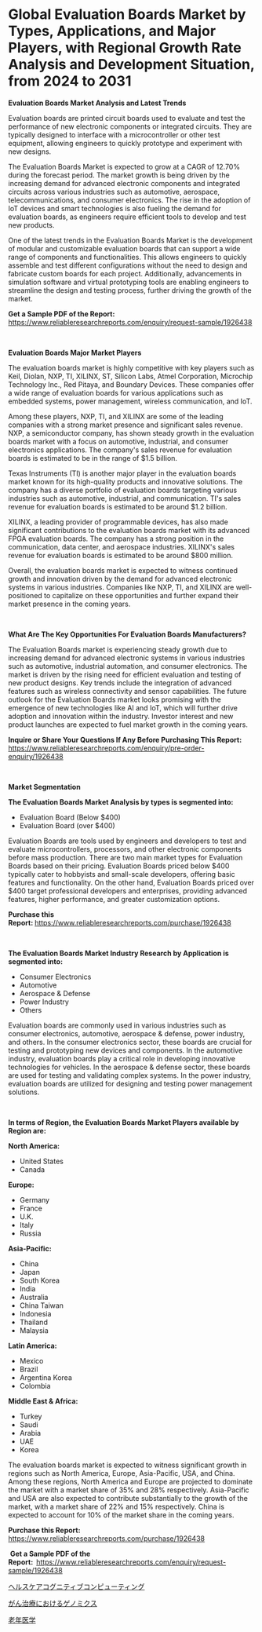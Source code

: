 <p><h1>Global Evaluation Boards Market by Types, Applications, and Major Players, with Regional Growth Rate Analysis and Development Situation, from 2024 to 2031</h1></p><p><strong>Evaluation Boards Market Analysis and Latest Trends</strong></p>
<p><p>Evaluation boards are printed circuit boards used to evaluate and test the performance of new electronic components or integrated circuits. They are typically designed to interface with a microcontroller or other test equipment, allowing engineers to quickly prototype and experiment with new designs.</p><p>The Evaluation Boards Market is expected to grow at a CAGR of 12.70% during the forecast period. The market growth is being driven by the increasing demand for advanced electronic components and integrated circuits across various industries such as automotive, aerospace, telecommunications, and consumer electronics. The rise in the adoption of IoT devices and smart technologies is also fueling the demand for evaluation boards, as engineers require efficient tools to develop and test new products.</p><p>One of the latest trends in the Evaluation Boards Market is the development of modular and customizable evaluation boards that can support a wide range of components and functionalities. This allows engineers to quickly assemble and test different configurations without the need to design and fabricate custom boards for each project. Additionally, advancements in simulation software and virtual prototyping tools are enabling engineers to streamline the design and testing process, further driving the growth of the market.</p></p>
<p><strong>Get a Sample PDF of the Report:&nbsp;</strong> <a href="https://www.reliableresearchreports.com/enquiry/request-sample/1926438">https://www.reliableresearchreports.com/enquiry/request-sample/1926438</a></p>
<p>&nbsp;</p>
<p><strong>Evaluation Boards Major Market Players</strong></p>
<p><p>The evaluation boards market is highly competitive with key players such as Keil, Diolan, NXP, TI, XILINX, ST, Silicon Labs, Atmel Corporation, Microchip Technology Inc., Red Pitaya, and Boundary Devices. These companies offer a wide range of evaluation boards for various applications such as embedded systems, power management, wireless communication, and IoT.</p><p>Among these players, NXP, TI, and XILINX are some of the leading companies with a strong market presence and significant sales revenue. NXP, a semiconductor company, has shown steady growth in the evaluation boards market with a focus on automotive, industrial, and consumer electronics applications. The company's sales revenue for evaluation boards is estimated to be in the range of $1.5 billion.</p><p>Texas Instruments (TI) is another major player in the evaluation boards market known for its high-quality products and innovative solutions. The company has a diverse portfolio of evaluation boards targeting various industries such as automotive, industrial, and communication. TI's sales revenue for evaluation boards is estimated to be around $1.2 billion.</p><p>XILINX, a leading provider of programmable devices, has also made significant contributions to the evaluation boards market with its advanced FPGA evaluation boards. The company has a strong position in the communication, data center, and aerospace industries. XILINX's sales revenue for evaluation boards is estimated to be around $800 million.</p><p>Overall, the evaluation boards market is expected to witness continued growth and innovation driven by the demand for advanced electronic systems in various industries. Companies like NXP, TI, and XILINX are well-positioned to capitalize on these opportunities and further expand their market presence in the coming years.</p></p>
<p>&nbsp;</p>
<p><strong>What Are The Key Opportunities For Evaluation Boards Manufacturers?</strong></p>
<p><p>The Evaluation Boards market is experiencing steady growth due to increasing demand for advanced electronic systems in various industries such as automotive, industrial automation, and consumer electronics. The market is driven by the rising need for efficient evaluation and testing of new product designs. Key trends include the integration of advanced features such as wireless connectivity and sensor capabilities. The future outlook for the Evaluation Boards market looks promising with the emergence of new technologies like AI and IoT, which will further drive adoption and innovation within the industry. Investor interest and new product launches are expected to fuel market growth in the coming years.</p></p>
<p><strong>Inquire or Share Your Questions If Any Before Purchasing This Report:</strong> <a href="https://www.reliableresearchreports.com/enquiry/pre-order-enquiry/1926438">https://www.reliableresearchreports.com/enquiry/pre-order-enquiry/1926438</a></p>
<p>&nbsp;</p>
<p><strong>Market Segmentation</strong></p>
<p><strong>The Evaluation Boards Market Analysis by types is segmented into:</strong></p>
<p><ul><li>Evaluation Board (Below $400)</li><li>Evaluation Board (over $400)</li></ul></p>
<p><p>Evaluation Boards are tools used by engineers and developers to test and evaluate microcontrollers, processors, and other electronic components before mass production. There are two main market types for Evaluation Boards based on their pricing. Evaluation Boards priced below $400 typically cater to hobbyists and small-scale developers, offering basic features and functionality. On the other hand, Evaluation Boards priced over $400 target professional developers and enterprises, providing advanced features, higher performance, and greater customization options.</p></p>
<p><strong>Purchase this Report:&nbsp;</strong><a href="https://www.reliableresearchreports.com/purchase/1926438">https://www.reliableresearchreports.com/purchase/1926438</a></p>
<p>&nbsp;</p>
<p><strong>The Evaluation Boards Market Industry Research by Application is segmented into:</strong></p>
<p><ul><li>Consumer Electronics</li><li>Automotive</li><li>Aerospace & Defense</li><li>Power Industry</li><li>Others</li></ul></p>
<p><p>Evaluation boards are commonly used in various industries such as consumer electronics, automotive, aerospace & defense, power industry, and others. In the consumer electronics sector, these boards are crucial for testing and prototyping new devices and components. In the automotive industry, evaluation boards play a critical role in developing innovative technologies for vehicles. In the aerospace & defense sector, these boards are used for testing and validating complex systems. In the power industry, evaluation boards are utilized for designing and testing power management solutions.</p></p>
<p>&nbsp;</p>
<p><strong>In terms of Region, the Evaluation Boards Market Players available by Region are:</strong></p>
<p>
    <p> <strong> North America: </strong>
        <ul>
            <li>United States</li>
            <li>Canada</li>
        </ul>
        </p> 
    <p> <strong> Europe: </strong>
        <ul>
            <li>Germany</li>
            <li>France</li>
            <li>U.K.</li>
            <li>Italy</li>
            <li>Russia</li>
        </ul>
        </p> 
    <p> <strong> Asia-Pacific: </strong>
        <ul>
            <li>China</li>
            <li>Japan</li>
            <li>South Korea</li>
            <li>India</li>
            <li>Australia</li>
            <li>China Taiwan</li>
            <li>Indonesia</li>
            <li>Thailand</li>
            <li>Malaysia</li>
        </ul>
        </p> 
    <p> <strong> Latin America: </strong>
        <ul>
            <li>Mexico</li>
            <li>Brazil</li>
            <li>Argentina Korea</li>
            <li>Colombia</li>
        </ul>
        </p> 
    <p> <strong> Middle East & Africa: </strong>
        <ul>
            <li>Turkey</li>
            <li>Saudi</li>
            <li>Arabia</li>
            <li>UAE</li>
            <li>Korea</li>
        </ul>
    </p>
    </p>
<p><p>The evaluation boards market is expected to witness significant growth in regions such as North America, Europe, Asia-Pacific, USA, and China. Among these regions, North America and Europe are projected to dominate the market with a market share of 35% and 28% respectively. Asia-Pacific and USA are also expected to contribute substantially to the growth of the market, with a market share of 22% and 15% respectively. China is expected to account for 10% of the market share in the coming years.</p></p>
<p><strong>Purchase this Report: </strong><a href="https://www.reliableresearchreports.com/purchase/1926438">https://www.reliableresearchreports.com/purchase/1926438</a></p>
<p>&nbsp;<strong>Get a Sample PDF of the Report:&nbsp;&nbsp;</strong><a href="https://www.reliableresearchreports.com/enquiry/request-sample/1926438">https://www.reliableresearchreports.com/enquiry/request-sample/1926438</a></p>
<p><strong></strong></p>
<p><p><a href="https://github.com/jkjreqjscoxx7/Market-Research-Report-List-1/blob/main/79240688534.md">ヘルスケアコグニティブコンピューティング</a></p><p><a href="https://github.com/hilmi-2a/Market-Research-Report-List-1/blob/main/92539978532.md">がん治療におけるゲノミクス</a></p><p><a href="https://github.com/Sophiaard2003/Market-Research-Report-List-1/blob/main/28774018533.md">老年医学</a></p></p>